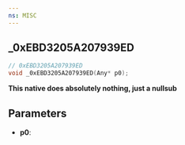 ```yaml
---
ns: MISC
---
```

## _0xEBD3205A207939ED

```c
// 0xEBD3205A207939ED
void _0xEBD3205A207939ED(Any* p0);
```

**This native does absolutely nothing, just a nullsub**

## Parameters
* **p0**: 


